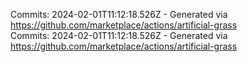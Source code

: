 Commits: 2024-02-01T11:12:18.526Z - Generated via https://github.com/marketplace/actions/artificial-grass
<br>
Commits: 2024-02-01T11:12:18.526Z - Generated via https://github.com/marketplace/actions/artificial-grass
<br>
